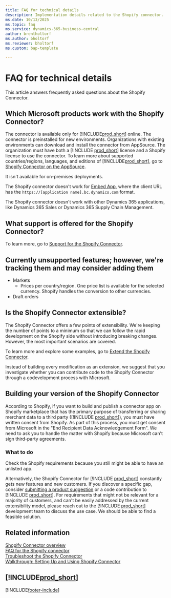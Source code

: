 ```yaml
---
title: FAQ for technical details
description: Implementation details related to the Shopify connector.
ms.date: 10/13/2025
ms.topic: faq
ms.service: dynamics-365-business-central
author: brentholtorf
ms.author: bholtorf
ms.reviewer: bholtorf
ms.custom: bap-template

---
```


# FAQ for technical details

This article answers frequently asked questions about the Shopify Connector.

## Which Microsoft products work with the Shopify Connector?

The connector is available only for [!INCLUDE[prod_short](../includes/prod_short.md)] online. The connector is preinstalled for new environments. Organizations with existing environments can download and install the connector from AppSource. The organization must have both a [!INCLUDE [prod_short](../includes/prod_short.md)] license and a Shopify license to use the connector. To learn more about supported countries/regions, languages, and editions of [!INCLUDE[prod_short](../includes/prod_short.md)], go to [Shopify Connector on the AppSource](https://go.microsoft.com/fwlink/?linkid=2196238).

It isn't available for on-premises deployments.

The Shopify connector doesn't work for [Embed App](/dynamics365/business-central/dev-itpro/deployment/embed-app-overview), where the client URL has the `https://[application name].bc.dynamics.com` format.

The Shopify connector doesn't work with other Dynamics 365 applications, like Dynamics 365 Sales or Dynamics 365 Supply Chain Management.

## What support is offered for the Shopify Connector?

To learn more, go to [Support for the Shopify Connector](shopify-support.md).

## Currently unsupported features; however, we're tracking them and may consider adding them

- Markets
  - Prices per country/region. One price list is available for the selected currency. Shopify handles the conversion to other currencies.
- Draft orders

## Is the Shopify Connector extensible?

The Shopify Connector offers a few points of extensibility. We're keeping the number of points to a minimum so that we can follow the rapid development on the Shopify side without introducing breaking changes. However, the most important scenarios are covered. 

To learn more and explore some examples, go to [Extend the Shopify Connector](/dynamics365/business-central/dev-itpro/developer/devenv-extending-shopify).

Instead of building every modification as an extension, we suggest that you investigate whether you can contribute code to the Shopify Connector through a codevelopment process with Microsoft.

<!--
## Is the Shopify Connector open for contribution?

This extension is open for contributions from our community. You can find the [source code](https://github.com/microsoft/BCApps/tree/main/src/Apps/W1/Shopify) in the *BCApps: Microsoft Dynamics 365 Business Central Application* repository.

To learn more, go to [Extend the Shopify Connector](/dynamics365/business-central/dev-itpro/developer/devenv-extending-shopify).-->

## Building your version of the Shopify Connector

According to Shopify, if you want to build and publish a connector app on Shopify marketplace that has the primary purpose of transferring or sharing merchant data to a third party ([!INCLUDE [prod_short](../includes/prod_short.md)]), you must have written consent from Shopify. As part of this process, you must get consent from Microsoft in the "End Recipient Data Acknowledgement Form". We need to ask you to handle the matter with Shopify because Microsoft can't sign third-party agreements.

### What to do

Check the Shopify requirements because you still might be able to have an unlisted app.

Alternatively, the Shopify Connector for [!INCLUDE [prod_short](../includes/prod_short.md)] constantly gets new features and new customers. If you discover a specific gap, consider [submitting a product suggestion](https://aka.ms/bcideas) or a code contribution to [!INCLUDE [prod_short](../includes/prod_short.md)]. For requirements that might not be relevant for a majority of customers, and can't be easily addressed by the current extensibility model, please reach out to the [!INCLUDE [prod_short](../includes/prod_short.md)] development team to discuss the use case. We should be able to find a feasible solution.

## Related information

[Shopify Connector overview](shopify-connector-overview.md)  
[FAQ for the Shopify connector](shopify-faq.md)  
[Troubleshoot the Shopify Connector](troubleshoot.md)  
[Walkthrough: Setting Up and Using Shopify Connector](walkthrough-setting-up-and-using-shopify.md)  

## [!INCLUDE[prod_short](../includes/free_trial_md.md)]  

[!INCLUDE[footer-include](../includes/footer-banner.md)]
